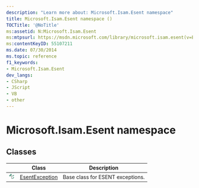 ```yaml
---
description: "Learn more about: Microsoft.Isam.Esent namespace"
title: Microsoft.Isam.Esent namespace ()
TOCTitle: '@NoTitle'
ms:assetid: N:Microsoft.Isam.Esent
ms:mtpsurl: https://msdn.microsoft.com/library/microsoft.isam.esent(v=EXCHG.10)
ms:contentKeyID: 55107211
ms.date: 07/30/2014
ms.topic: reference
f1_keywords:
- Microsoft.Isam.Esent
dev_langs:
- CSharp
- JScript
- VB
- other
---
```


# Microsoft.Isam.Esent namespace

## Classes

<table>
<thead>
<tr class="header">
<th> </th>
<th>Class</th>
<th>Description</th>
</tr>
</thead>
<tbody>
<tr class="odd">
<td><img src="../images/dn292085.pubclass(EXCHG.10).gif" title="Public class" alt="Public class" /></td>
<td><a href="dn292088(v=exchg.10).md">EsentException</a></td>
<td>Base class for ESENT exceptions.</td>
</tr>
</tbody>
</table>

